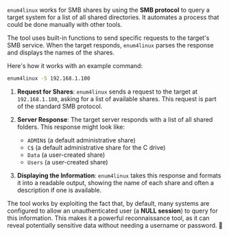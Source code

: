`enum4linux` works for SMB shares by using the **SMB protocol** to query a target system for a list of all shared directories. It automates a process that could be done manually with other tools.

The tool uses built-in functions to send specific requests to the target's SMB service. When the target responds, `enum4linux` parses the response and displays the names of the shares.

Here's how it works with an example command:

```bash
enum4linux -S 192.168.1.100
```

1.  **Request for Shares**: `enum4linux` sends a request to the target at `192.168.1.100`, asking for a list of available shares. This request is part of the standard SMB protocol.

2.  **Server Response**: The target server responds with a list of all shared folders. This response might look like:

      * `ADMIN$` (a default administrative share)
      * `C$` (a default administrative share for the C drive)
      * `Data` (a user-created share)
      * `Users` (a user-created share)

3.  **Displaying the Information**: `enum4linux` takes this response and formats it into a readable output, showing the name of each share and often a description if one is available.

The tool works by exploiting the fact that, by default, many systems are configured to allow an unauthenticated user (a **NULL session**) to query for this information. This makes it a powerful reconnaissance tool, as it can reveal potentially sensitive data without needing a username or password. 🔐